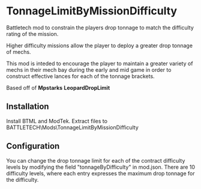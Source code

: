 # TonnageLimitByMissionDifficulty
Battletech mod to constrain the players drop tonnage to match the difficulty rating of the mission.

Higher difficulty missions allow the player to deploy a greater drop tonnage of mechs.

This mod is inteded to encourage the player to maintain a greater variety of mechs in their mech bay during the early and mid game in order to construct effective lances for each of the tonnage brackets.

Based off of **Mpstarks** **LeopardDropLimit**

## Installation

Install BTML and ModTek. Extract files to BATTLETECH\Mods\TonnageLimitByMissionDifficulty

## Configuration

You can change the drop tonnage limit for each of the contract difficulty levels by modifying the field "tonnageByDifficulty" in  mod.json.
There are 10 difficulty levels, where each entry expresses the maximum drop tonnage for the difficulty.
